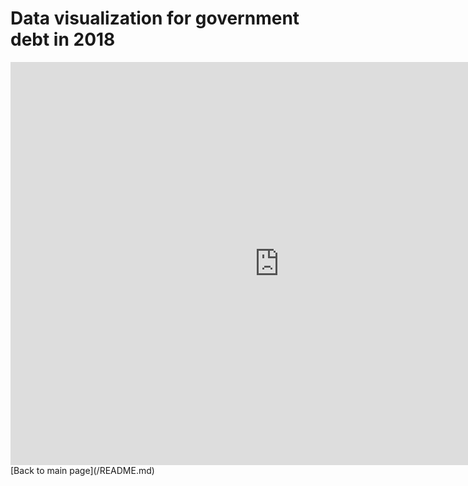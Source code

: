 # Data visualization for government debt in 2018
<iframe src="https://data.oecd.org/chart/6SlP" width="860" height="645" style="border: 0" mozallowfullscreen="true" webkitallowfullscreen="true" allowfullscreen="true"><a href="https://data.oecd.org/chart/6SlP" target="_blank">OECD Chart: General government debt, Total, % of GDP, Annual, 2018</a></iframe>
[Back to main page](/README.md)
